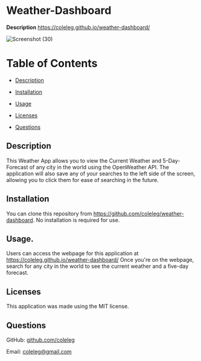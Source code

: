 # Weather-Dashboard
**Description**
https://coleleg.github.io/weather-dashboard/

![Screenshot (30)](https://user-images.githubusercontent.com/15861137/156265326-e915edeb-f2c7-4a77-9a0b-2b792bea406b.png)

 # Table of Contents
  * [Description](#description)
  
  * [Installation](#installation)
  
  * [Usage](#usage)
  
  * [Licenses](#licenses)
  
  * [Questions](#questions)

  ## Description
  This Weather App allows you to view the Current Weather and 5-Day-Forecast of any city in the world using the OpenWeather API.  The application will also save any of your searches to the left side of the screen, allowing you to click them for ease of searching in the future.
 
  ## Installation
  You can clone this repository from https://github.com/coleleg/weather-dashboard. No installation is required for use.
  
  ## Usage.
  Users can access the webpage for this application at https://coleleg.github.io/weather-dashboard/  Once you're on the webpage, search for any city in the world to see the current weather and a five-day forecast.
  
  ## Licenses
  This application was made using the MIT license.

  ## Questions
  GitHub: [github.com/coleleg](github.com/coleleg)
 
  Email: coleleg@gmail.com
 

